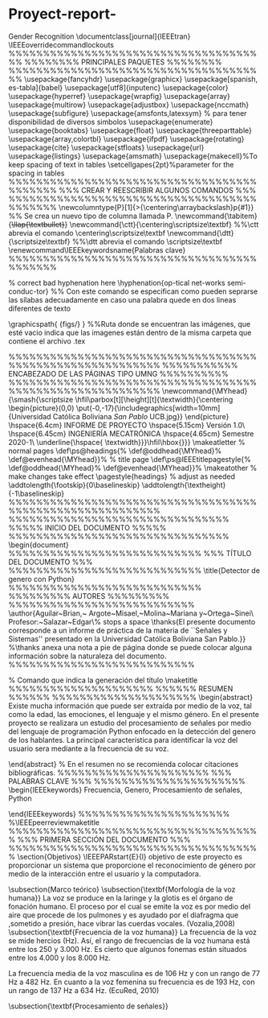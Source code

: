 # Proyect-report-
Gender Recognition
\documentclass[journal]{IEEEtran}
\IEEEoverridecommandlockouts
%%%%%%%%%%%%%%%%%%%%%%%%%%%%%%%%%%%%%%
%%%%%%%% PRINCIPALES PAQUETES %%%%%%%%
%%%%%%%%%%%%%%%%%%%%%%%%%%%%%%%%%%%%%%
\usepackage{fancyhdr}
\usepackage{graphicx}
\usepackage[spanish, es-tabla]{babel}
\usepackage[utf8]{inputenc}
\usepackage{color}
\usepackage{hyperref}
\usepackage{wrapfig}
\usepackage{array}
\usepackage{multirow}
\usepackage{adjustbox}
\usepackage{nccmath}
\usepackage{subfigure}
\usepackage{amsfonts,latexsym} % para tener disponibilidad de diversos simbolos
\usepackage{enumerate}
\usepackage{booktabs}
\usepackage{float}
\usepackage{threeparttable}
\usepackage{array,colortbl}
\usepackage{ifpdf}
\usepackage{rotating}
\usepackage{cite}
\usepackage{stfloats}
\usepackage{url}
\usepackage{listings}
\usepackage{amsmath}
\usepackage{makecell}%To keep spacing of text in tables
\setcellgapes{2pt}%parameter for the spacing in tables
%%%%%%%%%%%%%%%%%%%%%%%%%%%%%%%%%%%%%%%%%%%
%%% CREAR Y REESCRIBIR ALGUNOS COMANDOS %%%
%%%%%%%%%%%%%%%%%%%%%%%%%%%%%%%%%%%%%%%%%%%
\newcolumntype{P}[1]{>{\centering\arraybackslash}p{#1}}  %% Se crea un nuevo tipo de columna llamada P.
\newcommand{\tabitem}{~~\llap{\textbullet}~~}
\newcommand{\ctt}{\centering\scriptsize\textbf} %%\ctt abrevia el comando \centering\scriptsize\textbf
\newcommand{\dtt}{\scriptsize\textbf} %%\dtt abrevia el comando \scriptsize\textbf
\renewcommand\IEEEkeywordsname{Palabras clave}
%%%%%%%%%%%%%%%%%%%%%%%%%%%%%%%%%%%%%%%%%%%


% correct bad hyphenation here
\hyphenation{op-tical net-works semi-conduc-tor} %% Con este comando se especifican como pueden seprarse las sílabas adecuadamente en caso una palabra quede en dos lineas diferentes de texto

\graphicspath{ {figs/} }  %%Ruta donde se encuentran las imágenes, que esté vacio indica que las imagenes están dentro de la misma carpeta que contiene el archivo .tex


%%%%%%%%%%%%%%%%%%%%%%%%%%%%%%%%%%%%%%%%%%%%%%%%%%%%%%%%%%
%%%%%%%%%%% ENCABEZADO DE LAS PÁGINAS TIPO UMNG %%%%%%%%%%
%%%%%%%%%%%%%%%%%%%%%%%%%%%%%%%%%%%%%%%%%%%%%%%%%%%%%%%%%%
\newcommand{\MYhead}{\smash{\scriptsize
\hfil\parbox[t][\height][t]{\textwidth}{\centering
\begin{picture}(0,0) \put(-0,-17){\includegraphics[width=10mm]{Universidad Católica Boliviana _San Pablo_ UCB.jpg}} \end{picture} \hspace{6.4cm}
INFORME DE PROYECTO \hspace{5.15cm} Versión 1.0\\
\hspace{6.45cm} INGENIERÍA MECATRÓNICA \hspace{4.65cm} Semestre 2020-1\\
\underline{\hspace{ \textwidth}}}\hfil\hbox{}}}
\makeatletter
% normal pages
\def\ps@headings{%
\def\@oddhead{\MYhead}%
\def\@evenhead{\MYhead}}%
% title page
\def\ps@IEEEtitlepagestyle{%
\def\@oddhead{\MYhead}%
\def\@evenhead{\MYhead}}%
\makeatother
% make changes take effect
\pagestyle{headings}
% adjust as needed
\addtolength{\footskip}{0\baselineskip}
\addtolength{\textheight}{-1\baselineskip}
%%%%%%%%%%%%%%%%%%%%%%%%%%%%%%%%%%%%%%%%%%%%%%%%%%%%%%%%%%
%%%%%%%%%%%%%%%%%%%%%%%%%%%%%%%%
%%%%% INICIO DEL DOCUMENTO %%%%%
%%%%%%%%%%%%%%%%%%%%%%%%%%%%%%%%
\begin{document}
%%%%%%%%%%%%%%%%%%%%%%%%%%%%
%%% TÍTULO DEL DOCUMENTO %%%
%%%%%%%%%%%%%%%%%%%%%%%%%%%%
\title{Detector de genero con Python}
%%%%%%%%%%%%%%%%%%%%%%%%%%%%
%%%%%%%%% AUTORES %%%%%%%%%
%%%%%%%%%%%%%%%%%%%%%%%%%%%
\author{Aguilar~Brian,~
        Argote~Misael,~Molina~Mariana
        y~Ortega~Sinei\\
				Profesor:~Salazar~Edgar\\% stops a space
\thanks{El presente documento corresponde a un informe de práctica de la materia de ``Señales y Sistemas'' presentado en la Universidad Católica Boliviana San Pablo.}} %\thanks anexa una nota a pie de página donde se puede colocar alguna información sobre la naturaleza del documento.
%%%%%%%%%%%%%%%%%%%%%%%%%%%

% Comando que indica la generación del título
\maketitle
%%%%%%%%%%%%%%%%%%%%%
%%%%%% RESUMEN %%%%%%
%%%%%%%%%%%%%%%%%%%%%
\begin{abstract}
Existe mucha información que puede ser extraída por medio de la voz, tal como la edad, las emociones, el lenguaje y el mismo género. En el presente proyecto se realizara un estudio del procesamiento de señales por medio del lenguaje de programación Python enfocado en la detección del genero de los hablantes. La principal característica para identificar la voz del usuario sera mediante a la frecuencia de su voz.

\end{abstract}
% En el resumen no se recomienda colocar citaciones bibliográficas.
%%%%%%%%%%%%%%%%%%%%%%
%%% PALABRAS CLAVE %%%
%%%%%%%%%%%%%%%%%%%%%%
\begin{IEEEkeywords}
Frecuencia, Genero, Procesamiento de señales, Python 

\end{IEEEkeywords}
%%%%%%%%%%%%%%%%%%%%%%
%\IEEEpeerreviewmaketitle
%%%%%%%%%%%%%%%%%%%%%%%%%%%%%%%%%%%%%
%%% PRIMERA SECCIÓN DEL DOCUMENTO %%%
%%%%%%%%%%%%%%%%%%%%%%%%%%%%%%%%%%%%%
\section{Objetivos}
\IEEEPARstart{E}{l} objetivo de este proyecto es proporcionar un sistema que proporcione el reconocimiento de género por medio de la interacción entre el usuario y la computadora.

\subsection{Marco teórico}
\subsection{\textbf{Morfología de la voz humana}}
La voz se produce en la laringe y la glotis es el órgano de fonación humano. El proceso por el cual se emite la voz es por medio del aire que procede de los pulmones y es ayudado por el diafragma que ,sometido a presión, hace vibrar las cuerdas vocales. (Vozalia,2008)
\subsection{\textbf{Frecuencia de la voz humana}}
La frecuencia de la voz se mide hercios (Hz). Así, el rango de frecuencias de la voz humana está entre los 250 y 3.000 Hz. Es cierto que algunos fonemas están situados entre los 4.000 y los 8.000 Hz.

La frecuencia media de la voz masculina es de 106 Hz y con un rango de 77 Hz a 482 Hz. En cuanto a la voz femenina su frecuencia es de 193 Hz, con un rango de 137 Hz a 634 Hz. (EcuRed, 2010)

\subsection{\textbf{Procesamiento de señales}}

